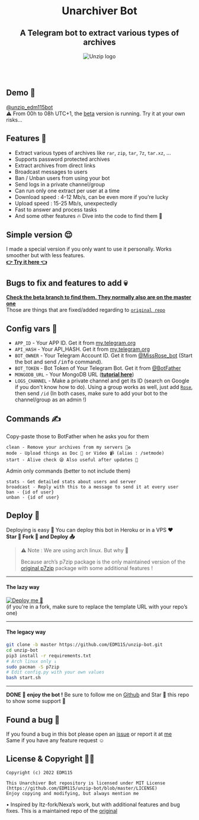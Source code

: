 <div align="center">
  
# Unarchiver Bot
## A Telegram bot to extract various types of archives
![Unzip logo](https://telegra.ph/file/426207477776ffa00519f.png)
</div>
</br></br>

## Demo 🥰
[@unzip_edm115bot](https://t.me/unzip_edm115bot)  
⚠️ From 00h to 08h UTC+1, the [beta](https://github.com/EDM115/unzip-bot/tree/beta) version is running. Try it at your own risks…  
  
## Features 👀
- Extract various types of archives like `rar`, `zip`, `tar`, `7z`, `tar.xz`, …
- Supports password protected archives
- Extract archives from direct links
- Broadcast messages to users
- Ban / Unban users from using your bot
- Send logs in a private channel/group
- Can run only one extract per user at a time
- Download speed : 4-12 Mb/s, can be even more if you're lucky
- Upload speed : 15-25 Mb/s, unexpectedly
- Fast to answer and process tasks
- And some other features 🔥 Dive into the code to find them 🤭
  
## Simple version 😌
I made a special version if you only want to use it personally. Works smoother but with less features.  
[**👉 Try it here 👈**](https://github.com/EDM115/unzip-bot/tree/personal_only)

## Bugs to fix and features to add 💀  
[**Check the beta branch to find them. They normally also are on the master one**](https://github.com/EDM115/unzip-bot/blob/beta/README.md#bugs-to-fix-and-features-to-add-)  
Those are things that are fixed/added regarding to [`original repo`](https://github.com/EDM115/unzip-bot#license--copyright-%EF%B8%8F)
  
## Config vars 📖
- `APP_ID` - Your APP ID. Get it from [my.telegram.org](my.telegram.org)
- `API_HASH` - Your API_HASH. Get it from [my.telegram.org](my.telegram.org)
- `BOT_OWNER` - Your Telegram Account ID. Get it from [@MissRose_bot](https://t.me/MissRose_bot) (Start the bot and send <samp>/info</samp> command).
- `BOT_TOKEN` - Bot Token of Your Telegram Bot. Get it from [@BotFather](https://t.me/BotFather)
- `MONGODB_URL` - Your MongoDB URL ([**tutorial here**](./CreateMongoDB.md))
- `LOGS_CHANNEL` - Make a private channel and get its ID (search on Google if you don't know how to do). Using a group works as well, just add [`Rose`](https://t.me/MissRose_bot?startgroup=startbot), then send `/id` (In both cases, make sure to add your bot to the channel/group as an admin !)

## Commands ✍️
Copy-paste those to BotFather when he asks you for them  
```
clean - Remove your archives from my servers 🚮♻️
mode - Upload things as Doc 📄 or Video 📹 (alias : /setmode)
start - Alive check 😪 Also useful after updates 🥰
```  
Admin only commands (better to not include them)  
```
stats - Get detailed stats about users and server
broadcast - Reply with this to a message to send it at every user
ban - {id of user}
unban - {id of user}
```
  
## Deploy 🚧
Deploying is easy 🥰 You can deploy this bot in Heroku or in a VPS ♥️  
**Star 🌟 Fork 🍴 and Deploy 📤**

> ⚠️ Note :
> We are using arch linux. But why 🤔
> 
> Because arch’s p7zip package is the only maintained version of the [original p7zip](http://p7zip.sourceforge.net/) package with some additional features !
---
#### The lazy way 
[![Deploy me 🥺](https://www.herokucdn.com/deploy/button.svg)](https://www.heroku.com/deploy?template=https://github.com/EDM115/unzip-bot/tree/master)  
(if you're in a fork, make sure to replace the template URL with your repo’s one)

---
#### The legacy way
```bash
git clone -b master https://github.com/EDM115/unzip-bot.git
cd unzip-bot
pip3 install -r requirements.txt
# Arch linux only ↓
sudo pacman -S p7zip
# Edit config.py with your own values
bash start.sh
```
---
**DONE 🥳 enjoy the bot !** Be sure to follow me on [Github](https://github.com/EDM115) and Star 🌟 this repo to show some support 🥺
  
  
## Found a bug 🐞
If you found a bug in this bot please open an [issue](https://github.com/EDM115/unzip-bot/issues) or report it at [me](https://t.me/EDM115)  
Same if you have any feature request ☺️
  
## License & Copyright 👮‍♀️
```
Copyright (c) 2022 EDM115

This Unarchiver Bot repository is licensed under MIT License (https://github.com/EDM115/unzip-bot/blob/master/LICENSE)
Enjoy copying and modifying, but always mention me
```
• Inspired by Itz-fork/Nexa’s work, but with additional features and bug fixes. This is a maintained repo of the [original](https://github.com/Itz-fork/Unzipper-Bot)
